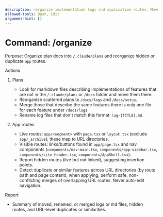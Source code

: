 ```yaml
---
description: rerganize implementation logs and application routes. Move misplaced feature markdown files into `/docs/logs`, merge duplicate files, and detect as well as propose or apply safe merges for hidden or duplicate/similar URL routes.
allowed-tools: Bash, Edit
argument-hint: []
---
```


# Command: /organize

Purpose: Organize plan docs into `/.claude/plans` and reorganize hidden or duplicate `app` routes.

Actions
1) Plans
   - Look for markdown files describing implementations of features that are not in the `/.claude/plans` or `/docs` folder and move them there.
   - Reorganize scattered plans to `/docs/logs` and `/docs/setup`.
   - Merge those that describe the same features there is only one file for each feature under `/docs/logs`
   - Rename log files that don't match this format: `log-[TITLE].md`.

2) App routes
   - Live routes: `app/<segment>` with `page.tsx` or `layout.tsx` (exclude `app/_archive`); these map to URL directories.
   - Visible routes: links/buttons found in `app/page.tsx` and nav components (`components/nav-main.tsx`, `components/app-sidebar.tsx`, `components/site-header.tsx`, `components/AppShell.tsx`).
   - Report hidden routes (live but not linked), suggesting insertion points.
   - Detect duplicate or similar features across URL directories (by route path and page content); when applying, perform safe, non-conflicting merges of overlapping URL routes. Never auto-edit navigation.

Report
- Summary of moved, renamed, or merged logs or md files, hidden routes, and URL-level duplicates or similarities.